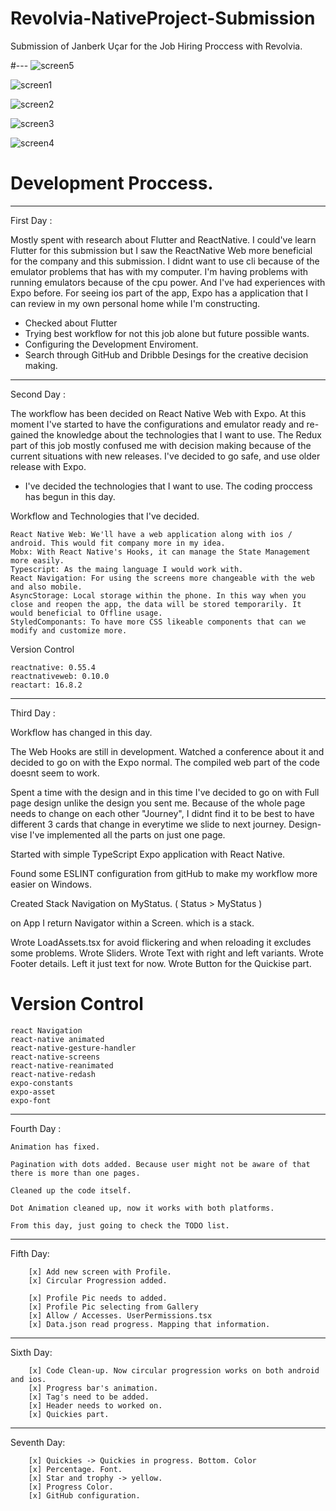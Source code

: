 # Revolvia-NativeProject-Submission

Submission of Janberk Uçar for the Job Hiring Proccess with Revolvia.

#---
![screen5](https://user-images.githubusercontent.com/44262613/87871313-fb44a700-c9b7-11ea-9df7-105cd9896861.JPG)

![screen1](https://user-images.githubusercontent.com/44262613/87871286-d9e3bb00-c9b7-11ea-8423-b68de576d4ed.JPG)

![screen2](https://user-images.githubusercontent.com/44262613/87871298-ee27b800-c9b7-11ea-8269-3223a491c16c.JPG)

![screen3](https://user-images.githubusercontent.com/44262613/87871311-f8e24d00-c9b7-11ea-8eca-b2f10c8b681f.JPG)

![screen4](https://user-images.githubusercontent.com/44262613/87871312-faac1080-c9b7-11ea-9816-eabbb7a6fd08.JPG)
# Development Proccess.

---

First Day :

Mostly spent with research about Flutter and ReactNative. I could've learn Flutter for this submission but I saw the ReactNative Web more beneficial for the company
and this submission.
I didnt want to use cli because of the emulator problems that has with my computer. I'm having problems with running emulators because of the cpu power.
And I've had experiences with Expo before.
For seeing ios part of the app, Expo has a application that I can review in my own personal home while I'm constructing.

- Checked about Flutter
- Trying best workflow for not this job alone but future possible wants.
- Configuring the Development Enviroment.
- Search through GitHub and Dribble Desings for the creative decision making.

---

Second Day :

The workflow has been decided on React Native Web with Expo. At this moment I've started to have the configurations and emulator ready and re-gained the knowledge about
the technologies that I want to use.
The Redux part of this job mostly confused me with decision making because of the current situations with new releases.
I've decided to go safe, and use older release with Expo.

- I've decided the technologies that I want to use. The coding proccess has begun in this day.

Workflow and Technologies that I've decided.

    React Native Web: We'll have a web application along with ios / android. This would fit company more in my idea.
    Mobx: With React Native's Hooks, it can manage the State Management more easily.
    Typescript: As the maing language I would work with.
    React Navigation: For using the screens more changeable with the web and also mobile.
    AsyncStorage: Local storage within the phone. In this way when you close and reopen the app, the data will be stored temporarily. It would beneficial to Offline usage.
    StyledComponants: To have more CSS likeable components that can we modify and customize more.

Version Control

    reactnative: 0.55.4
    reactnativeweb: 0.10.0
    reactart: 16.8.2

---

Third Day :

Workflow has changed in this day.

The Web Hooks are still in development. Watched a conference about it and decided to go on with the Expo normal. The compiled web part of the code doesnt seem to work.

Spent a time with the design and in this time I've decided to go on with Full page design unlike the design you sent me.
Because of the whole page needs to change on each other "Journey", I didnt find it to be best to have different 3 cards that change in everytime we slide to next journey.
Design-vise I've implemented all the parts on just one page.

Started with simple TypeScript Expo application with React Native.

Found some ESLINT configuration from gitHub to make my workflow more easier on Windows.

Created Stack Navigation on MyStatus. ( Status > MyStatus )

on App I return Navigator within a Screen. which is a stack.

Wrote LoadAssets.tsx for avoid flickering and when reloading it excludes some problems.
Wrote Sliders.
Wrote Text with right and left variants.
Wrote Footer details. Left it just text for now.
Wrote Button for the Quickise part.

# Version Control

    react Navigation
    react-native animated
    react-native-gesture-handler
    react-native-screens
    react-native-reanimated
    react-native-redash
    expo-constants
    expo-asset
    expo-font

---

Fourth Day :

    Animation has fixed.

    Pagination with dots added. Because user might not be aware of that there is more than one pages.

    Cleaned up the code itself.

    Dot Animation cleaned up, now it works with both platforms.

    From this day, just going to check the TODO list.

---

Fifth Day:

        [x] Add new screen with Profile.
        [x] Circular Progression added.

        [x] Profile Pic needs to added.
        [x] Profile Pic selecting from Gallery
        [x] Allow / Accesses. UserPermissions.tsx
        [x] Data.json read progress. Mapping that information.

---

Sixth Day:

        [x] Code Clean-up. Now circular progression works on both android and ios.
        [x] Progress bar's animation.
        [x] Tag's need to be added.
        [x] Header needs to worked on.
        [x] Quickies part.

---

Seventh Day:

        [x] Quickies -> Quickies in progress. Bottom. Color
        [x] Percentage. Font.
        [x] Star and trophy -> yellow.
        [x] Progress Color.
        [x] GitHub configuration.
